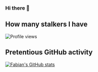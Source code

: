 ### Hi there 👋

## How many stalkers I have
 
<img src="https://gpvc.arturio.dev/fabianchua6" alt="Profile views"/>

## Pretentious GitHub activity

[![Fabian's GitHub stats](https://github-readme-stats.vercel.app/api?username=fabianchua6&show_icons=true&theme=tokyonight&hide_title=true&line_height=30)](https://github.com/anuraghazra/github-readme-stats)

<!--
**fabianchua6/fabianchua6** is a ✨ _special_ ✨ repository because its `README.md` (this file) appears on your GitHub profile.

Here are some ideas to get you started:

- 🔭 I’m currently working on ...
- 🌱 I’m currently learning ...
- 👯 I’m looking to collaborate on ...
- 🤔 I’m looking for help with ...
- 💬 Ask me about ...
- 📫 How to reach me: ...
- 😄 Pronouns: ...
- ⚡ Fun fact: ...
-->
